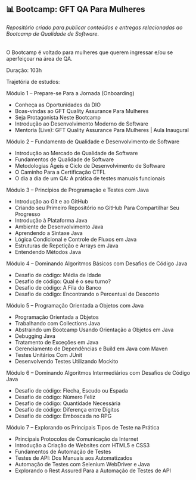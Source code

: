 ## 📊 Bootcamp: GFT QA Para Mulheres
###### Repositório criado para publicar conteúdos e entregas relacionadas ao Bootcamp de Qualidade de Software.


O Bootcamp é voltado para mulheres que querem ingressar e/ou se aperfeiçoar na área de QA.


Duração: 103h

Trajetória de estudos:

Módulo 1 – Prepare-se Para a Jornada (Onboarding)

- Conheça as Oportunidades da DIO
- Boas-vindas ao GFT Quality Assurance Para Mulheres
- Seja Protagonista Neste Bootcamp
- Introdução ao Desenvolvimento Moderno de Software
- Mentoria (Live): GFT Quality Assurance Para Mulheres | Aula Inaugural



Módulo 2 – Fundamento de Qualidade e Desenvolvimento de Software

- Introdução ao Mercado de Qualidade de Software
- Fundamentos de Qualidade de Software
- Metodologias Ágeis e Ciclo de Desenvolvimento de Software
- O Caminho Para a Certificação CTFL
- O dia a dia de um QA: A prática de testes manuais funcionais



Módulo 3 – Princípios de Programação e Testes com Java

- Introdução ao Git e ao GitHub
- Criando seu Primeiro Repositório no GitHub Para Compartilhar Seu Progresso
- Introdução à Plataforma Java
- Ambiente de Desenvolvimento Java
- Aprendendo a Sintaxe Java
- Lógica Condicional e Controle de Fluxos em Java
- Estruturas de Repetição e Arrays em Java
- Entendendo Métodos Java



Módulo 4 – Dominando Algoritmos Básicos com Desafios de Código Java

- Desafio de código: Média de Idade
- Desafio de código: Qual é o seu turno?
- Desafio de código: A Fila do Banco
- Desafio de código: Encontrando o Percentual de Desconto



Módulo 5 – Programação Orientada a Objetos com Java

- Programação Orientada a Objetos
- Trabalhando com Collections Java
- Abstraindo um Bootcamp Usando Orientação a Objetos em Java
- Debugging Java
- Tratamento de Exceções em Java
- Gerenciamento de Dependências e Build em Java com Maven
- Testes Unitários Com JUnit
- Desenvolvendo Testes Utilizando Mockito



Módulo 6 – Dominando Algoritmos Intermediários com Desafios de Código Java

- Desafio de código: Flecha, Escudo ou Espada
- Desafio de código: Número Feliz
- Desafio de código: Quantidade Necessária
- Desafio de código: Diferença entre Dígitos
- Desafio de código: Emboscada no RPG



Módulo 7 – Explorando os Principais Tipos de Teste na Prática

- Principais Protocolos de Comunicação da Internet
- Introdução a Criação de Websites com HTML5 e CSS3
- Fundamentos de Automação de Testes
- Testes de API: Dos Manuais aos Automatizados
- Automação de Testes com Selenium WebDriver e Java
- Explorando o Rest Assured Para a Automação de Testes de API
